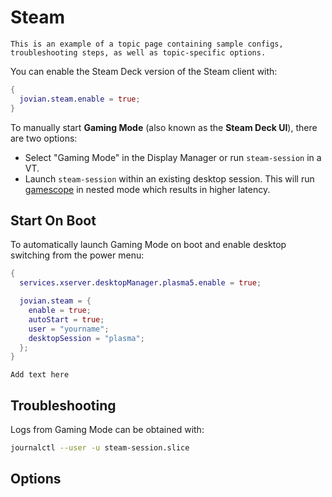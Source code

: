 # Steam

```admonish info
This is an example of a topic page containing sample configs, troubleshooting steps, as well as topic-specific options.
```

You can enable the Steam Deck version of the Steam client with:

```nix
{
  jovian.steam.enable = true;
}
```

To manually start **Gaming Mode** (also known as the **Steam Deck UI**), there are two options:

- Select "Gaming Mode" in the Display Manager or run `steam-session` in a VT.
- Launch `steam-session` within an existing desktop session. This will run [gamescope](https://github.com/Plagman/gamescope) in nested mode which results in higher latency.

## Start On Boot

To automatically launch Gaming Mode on boot and enable desktop switching from the power menu:

```nix
{
  services.xserver.desktopManager.plasma5.enable = true;

  jovian.steam = {
    enable = true;
    autoStart = true;
    user = "yourname";
    desktopSession = "plasma";
  };
}
```

```admonish warning
Add text here
```

## Troubleshooting

Logs from Gaming Mode can be obtained with:

```bash
journalctl --user -u steam-session.slice
```

## Options

<!-- The following is injected by the build system -->
